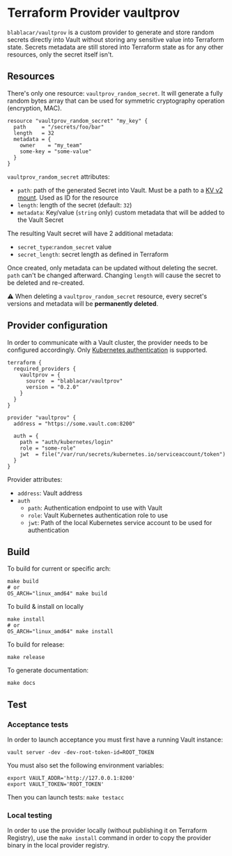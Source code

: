# Terraform Provider vaultprov

`blablacar/vaultprov` is a custom provider to generate and store random secrets directly into Vault without storing any
sensitive value into Terraform state. Secrets metadata are still stored into Terraform state as for any other resources,
only the secret itself isn't.

## Resources

There's only one resource: `vaultprov_random_secret`. It will generate a fully random bytes array that can be used for
symmetric cryptography operation (encryption, MAC).

```hcl
resource "vaultprov_random_secret" "my_key" {
  path     = "/secrets/foo/bar"
  length   = 32
  metadata = {
    owner    = "my_team"
    some-key = "some-value"
  }
}
```

`vaultprov_random_secret` attributes:

- `path`: path of the generated Secret into Vault. Must be a path to
  a [KV v2 mount](https://www.vaultproject.io/docs/secrets/kv/kv-v2). Used as ID for the resource
- `length`: length of the secret (default: `32`)
- `metadata`: Key/value (`string` only) custom metadata that will be added to the Vault Secret

The resulting Vault secret will have 2 additional metadata:

- `secret_type`:`random_secret` value
- `secret_length`: secret length as defined in Terraform

Once created, only metadata can be updated without deleting the secret. `path` can't be changed afterward.
Changing `length` will cause the secret to be deleted and re-created.

:warning: When deleting a `vaultprov_random_secret` resource, every secret's versions and metadata will be **permanently
deleted**.

## Provider configuration

In order to communicate with a Vault cluster, the provider needs to be configured accordingly.
Only [Kubernetes authentication](https://www.vaultproject.io/docs/auth/kubernetes) is supported.

```hcl
terraform {
  required_providers {
    vaultprov = {
      source  = "blablacar/vaultprov"
      version = "0.2.0"
    }
  }
}

provider "vaultprov" {
  address = "https://some.vault.com:8200"

  auth = {
    path = "auth/kubernetes/login"
    role = "some-role"
    jwt  = file("/var/run/secrets/kubernetes.io/serviceaccount/token")
  }
}
```

Provider attributes:

- `address`: Vault address
- `auth`
    - `path`: Authentication endpoint to use with Vault
    - `role`: Vault Kubernetes authentication role to use
    - `jwt`: Path of the local Kubernetes service account to be used for authentication

## Build

To build for current or specific arch:

```shell
make build
# or
OS_ARCH="linux_amd64" make build
```

To build & install on locally

```shell
make install
# or
OS_ARCH="linux_amd64" make install
```

To build for release:

```shell
make release
```

To generate documentation:

```shell
make docs
```

## Test

### Acceptance tests

In order to launch acceptance you must first have a running Vault instance:

```shell
vault server -dev -dev-root-token-id=ROOT_TOKEN
```

You must also set the following environment variables:

```shell
export VAULT_ADDR='http://127.0.0.1:8200'
export VAULT_TOKEN='ROOT_TOKEN'
```

Then you can launch tests: `make testacc`

### Local testing

In order to use the provider locally (without publishing it on Terraform Registry), use the `make install` command in
order to copy the provider binary in the local provider registry.

